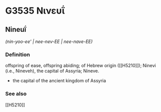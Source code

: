 # G3535 Νινευΐ

## Nineuḯ

_(nin-yoo-ee' | nee-nev-EE | nee-nave-EE)_

### Definition

offspring of ease, offspring abiding; of Hebrew origin ([[H5210]]); Ninevi (i.e., Nineveh), the capital of Assyria; Nineve.

- the capital of the ancient kingdom of Assyria

### See also

[[H5210]]

